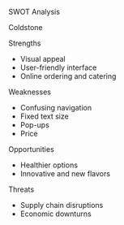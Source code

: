 SWOT Analysis 

Coldstone

Strengths 
- Visual appeal
- User-friendly interface
- Online ordering and catering

Weaknesses
- Confusing navigation 
- Fixed text size
- Pop-ups
- Price

Opportunities
- Healthier options
- Innovative and new flavors

Threats 
- Supply chain disruptions
- Economic downturns


